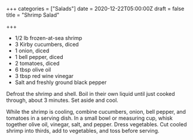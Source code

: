 +++
categories = ["Salads"]
date = 2020-12-22T05:00:00Z
draft = false
title = "Shrimp Salad"

+++
* 1/2 lb frozen-at-sea shrimp 
* 3 Kirby cucumbers, diced 
* 1 onion, diced 
* 1 bell pepper, diced 
* 2 tomatoes, diced 
* 6 tbsp olive oil 
* 3 tbsp red wine vinegar 
* Salt and freshly ground black pepper

Defrost the shrimp and shell. Boil in their own liquid until just cooked through, about 3 minutes. Set aside and cool. 

While the shrimp is cooling, combine cucumbers, onion, bell pepper, and tomatoes in a serving dish. In a small bowl or measuring cup, whisk together olive oil, vinegar, salt, and pepper. Dress vegetables. Cut cooled shrimp into thirds, add to vegetables, and toss before serving.